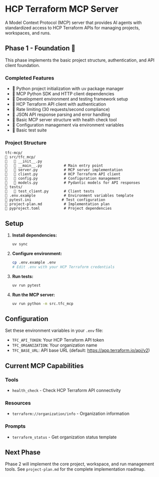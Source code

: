 # HCP Terraform MCP Server

A Model Context Protocol (MCP) server that provides AI agents with standardized access to HCP Terraform APIs for managing projects, workspaces, and runs.

## Phase 1 - Foundation 

This phase implements the basic project structure, authentication, and API client foundation.

### Completed Features

-  Python project initialization with uv package manager
-  MCP Python SDK and HTTP client dependencies
-  Development environment and testing framework setup
-  HCP Terraform API client with authentication
-  Rate limiting (30 requests/second compliance)
-  JSON API response parsing and error handling
-  Basic MCP server structure with health check tool
-  Configuration management via environment variables
-  Basic test suite

### Project Structure

```
tfc-mcp/
   src/tfc_mcp/
      __init__.py
      __main__.py          # Main entry point
      server.py            # MCP server implementation
      client.py            # HCP Terraform API client
      config.py            # Configuration management
      models.py            # Pydantic models for API responses
   tests/
      test_client.py       # Client tests
   .env.example             # Environment variables template
   pytest.ini              # Test configuration
   project-plan.md          # Implementation plan
   pyproject.toml           # Project dependencies
```

## Setup

1. **Install dependencies:**
   ```bash
   uv sync
   ```

2. **Configure environment:**
   ```bash
   cp .env.example .env
   # Edit .env with your HCP Terraform credentials
   ```

3. **Run tests:**
   ```bash
   uv run pytest
   ```

4. **Run the MCP server:**
   ```bash
   uv run python -m src.tfc_mcp
   ```

## Configuration

Set these environment variables in your `.env` file:

- `TFC_API_TOKEN`: Your HCP Terraform API token
- `TFC_ORGANIZATION`: Your organization name
- `TFC_BASE_URL`: API base URL (default: https://app.terraform.io/api/v2)

## Current MCP Capabilities

### Tools
- `health_check` - Check HCP Terraform API connectivity

### Resources
- `terraform://organization/info` - Organization information

### Prompts
- `terraform_status` - Get organization status template

## Next Phase

Phase 2 will implement the core project, workspace, and run management tools. See `project-plan.md` for the complete implementation roadmap.